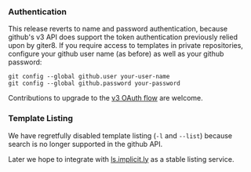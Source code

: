### Authentication

This release reverts to name and password authentication, because
github's v3 API does support the token authentication previously
relied upon by giter8.  If you require access to templates in private
repositories, configure your github user name (as before) as well as
your github password:

    git config --global github.user your-user-name
    git config --global github.password your-password

Contributions to upgrade to the [v3 OAuth flow][oauth] are welcome.

[oauth]: http://developer.github.com/v3/oauth/

### Template Listing

We have regretfully disabled template listing (`-l` and `--list`)
because search is no longer supported in the github API.

Later we hope to integrate with [ls.implicit.ly][ls] as a stable
listing service.

[ls]: http://ls.implicit.ly/
